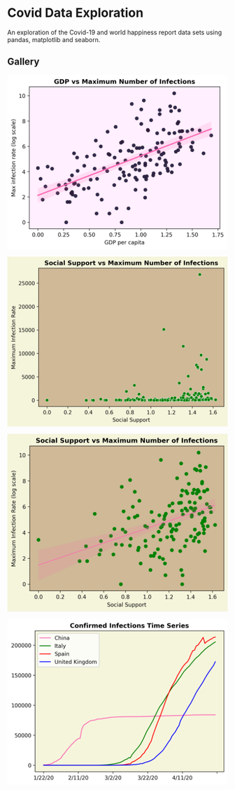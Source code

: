 # Covid Data Exploration

An exploration of the Covid-19 and world happiness report data sets using pandas, matplotlib and seaborn.


## Gallery

![GDP vs Maximum Infections](/Output/GDP-vs-max-infections.png)

![Social-support-vs-max-infections](/Output/Social-support-vs-max-infections.png)


![Social-support-vs-log-max-infjections](/Output/Social-support-vs-log-max-infections.png)


![confirmed infections](/Output/confirmed-infections.png)
